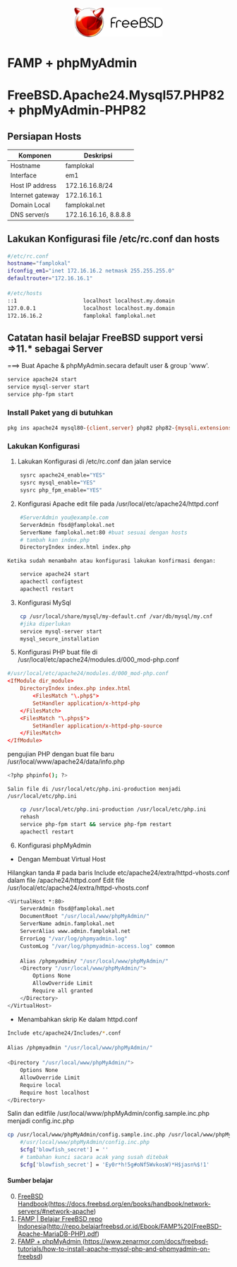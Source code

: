 <p align="center">
<img src="./../assets/images/logo.png" alt="Logo" style="width:200px;"/>
<h1>FAMP + phpMyAdmin</h1>
<h1>FreeBSD.Apache24.Mysql57.PHP82 + phpMyAdmin-PHP82</h1>
</p>

## Persiapan Hosts
| Komponen | Deskripsi |
| - | - |
| Hostname | famplokal |
| Interface | em1 |
| Host IP address | 172.16.16.8/24 |
| Internet gateway | 172.16.16.1 |
| Domain Local | famplokal.net |
| DNS server/s | 172.16.16.16, 8.8.8.8 |

## Lakukan Konfigurasi file /etc/rc.conf dan hosts 
```sh file 
#/etc/rc.conf
hostname="famplokal"
ifconfig_em1="inet 172.16.16.2 netmask 255.255.255.0"
defaultrouter="172.16.16.1"

#/etc/hosts
::1                     localhost localhost.my.domain
127.0.0.1               localhost localhost.my.domain
172.16.16.2             famplokal famplokal.net
```

## Catatan hasil belajar FreeBSD support versi =>11.* sebagai Server
===> Buat Apache & phpMyAdmin.secara default user & group 'www'.
```sh
service apache24 start
service mysql-server start
service php-fpm start
```

### Install Paket yang di butuhkan
```sh
pkg ins apache24 mysql80-{client,server} php82 php82-{mysqli,extensions} mod_php82 phpMyAdmin-php82 
```

### Lakukan Konfigurasi
1. Lakukan Konfigurasi di /etc/rc.conf dan jalan service
```sh term
    sysrc apache24_enable="YES"
    sysrc mysql_enable="YES"
    sysrc php_fpm_enable="YES"
```
2. Konfigurasi Apache
    edit file pada /usr/local/etc/apache24/httpd.conf
```sh
    #ServerAdmin you@example.com
    ServerAdmin fbsd@famplokal.net
    ServerName famplokal.net:80 #buat sesuai dengan hosts
    # tambah kan index.php
    DirectoryIndex index.html index.php
```
    Ketika sudah menambahn atau konfigurasi lakukan konfirmasi dengan:
```sh term
    service apache24 start
    apachectl configtest
    apachectl restart
```
3. Konfigurasi MySql
```sh
    cp /usr/local/share/mysql/my-default.cnf /var/db/mysql/my.cnf
    #jika diperlukan
    service mysql-server start
    mysql_secure_installation
```
5. Konfigurasi PHP
    buat file di /usr/local/etc/apache24/modules.d/000_mod-php.conf
```conf
#/usr/local/etc/apache24/modules.d/000_mod-php.conf
<IfModule dir_module>
    DirectoryIndex index.php index.html
        <FilesMatch "\.php$">
        SetHandler application/x-httpd-php
    </FilesMatch>
    <FilesMatch "\.phps$">
        SetHandler application/x-httpd-php-source
    </FilesMatch>
</IfModule>
```
pengujian PHP dengan buat file baru /usr/local/www/apache24/data/info.php
```sh
<?php phpinfo(); ?>
```
    Salin file di /usr/local/etc/php.ini-production menjadi /usr/local/etc/php.ini
```sh term
    cp /usr/local/etc/php.ini-production /usr/local/etc/php.ini
    rehash
    service php-fpm start && service php-fpm restart
    apachectl restart
```
6. Konfigurasi phpMyAdmin
- Dengan Membuat Virtual Host

Hilangkan tanda # pada baris Include etc/apache24/extra/httpd-vhosts.conf dalam file /apache24/httpd.conf
Edit file /usr/local/etc/apache24/extra/httpd-vhosts.conf
```sh httpd.conf
<VirtualHost *:80>
    ServerAdmin fbsd@famplokal.net
    DocumentRoot "/usr/local/www/phpMyAdmin/"
    ServerName admin.famplokal.net
    ServerAlias www.admin.famplokal.net
    ErrorLog "/var/log/phpmyadmin.log"
    CustomLog "/var/log/phpmyadmin-access.log" common

    Alias /phpmyadmin/ "/usr/local/www/phpMyAdmin/"
    <Directory "/usr/local/www/phpMyAdmin/">
        Options None
        AllowOverride Limit
        Require all granted
    </Directory>
</VirtualHost>
```
- Menambahkan skrip Ke dalam httpd.conf
```sh httpd.conf
Include etc/apache24/Includes/*.conf

Alias /phpmyadmin "/usr/local/www/phpMyAdmin/"

<Directory "/usr/local/www/phpMyAdmin/">
    Options None
    AllowOverride Limit
    Require local
    Require host localhost
</Directory>
```

Salin dan editfile /usr/local/www/phpMyAdmin/config.sample.inc.php menjadi config.inc.php
```sh
cp /usr/local/www/phpMyAdmin/config.sample.inc.php /usr/local/www/phpMyAdmin/config.inc.php
    #/usr/local/www/phpMyAdmin/config.inc.php
    $cfg['blowfish_secret'] = ''
    # tambahan kunci sacara acak yang susah ditebak
    $cfg['blowfish_secret'] = 'Ey0r*h!5g#oNf5WvkosW)*H$jasn%$!1'
```
#### Sumber belajar
0. [FreeBSD Handbook](https://docs.freebsd.org/en/books/handbook/network-servers/#network-apache)(https://docs.freebsd.org/en/books/handbook/network-servers/#network-apache)
1. [FAMP | Belajar FreeBSD repo Indonesia](http://repo.belajarfreebsd.or.id/Ebook/FAMP)(http://repo.belajarfreebsd.or.id/Ebook/FAMP%20(FreeBSD-Apache-MariaDB-PHP).pdf)
2. [ FAMP + phpMyAdmin ](https://www.zenarmor.com/docs/freebsd-tutorials/how-to-install-apache-mysql-php-and-phpmyadmin-on-freebsd)(https://www.zenarmor.com/docs/freebsd-tutorials/how-to-install-apache-mysql-php-and-phpmyadmin-on-freebsd)